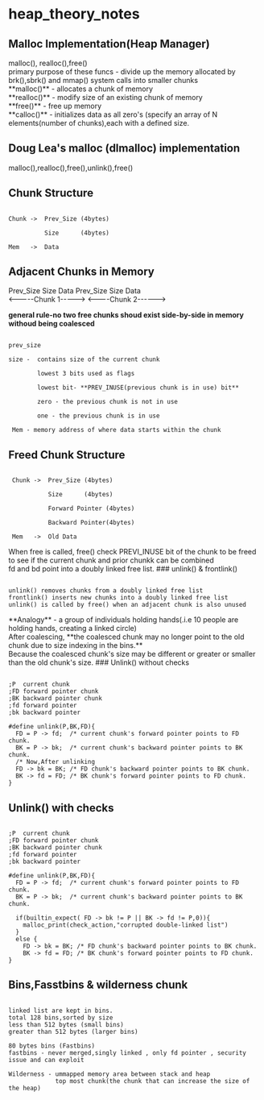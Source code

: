 # heap\_theory\_notes

## Malloc Implementation\(Heap Manager\)

 malloc\(\), realloc\(\),free\(\)  
 primary purpose of these funcs - divide up the memory allocated by brk\(\),sbrk\(\) and mmap\(\) system calls into smaller chunks  
 \*\*malloc\(\)\*\* - allocates a chunk of memory  
 \*\*realloc\(\)\*\* - modify size of an existing chunk of memory  
 \*\*free\(\)\*\* - free up memory  
 \*\*calloc\(\)\*\* - initializes data as all zero's \(specify an array of N elements\(number of chunks\),each with a defined size.

## Doug Lea's malloc \(dlmalloc\) implementation

malloc\(\),realloc\(\),free\(\),unlink\(\),free\(\)   


## Chunk Structure

```text

Chunk ->  Prev_Size (4bytes)  

          Size      (4bytes)  

Mem   ->  Data                

```

## Adjacent Chunks in Memory

Prev\_Size Size Data Prev\_Size Size Data   
 &lt;-----Chunk 1-----&gt; &lt;----Chunk 2------&gt;   


**general rule-no two free chunks shoud exist side-by-side in memory withoud being coalesced**   


```text

prev_size 

size -  contains size of the current chunk

        lowest 3 bits used as flags 
 
        lowest bit- **PREV_INUSE(previous chunk is in use) bit** 

        zero - the previous chunk is not in use 

        one - the previous chunk is in use 
 
 Mem - memory address of where data starts within the chunk 

```

## Freed Chunk Structure

```text

 Chunk ->  Prev_Size (4bytes)       

           Size      (4bytes)      

           Forward Pointer (4bytes) 

           Backward Pointer(4bytes) 

 Mem   ->  Old Data                 

```

 When free is called, free\(\) check PREVI\_INUSE bit of the chunk to be freed to see if the current chunk and prior chunkk can be combined  
 fd and bd point into a doubly linked free list. \#\#\# unlink\(\) & frontlink\(\)

```text

unlink() removes chunks from a doubly linked free list
frontlink() inserts new chunks into a doubly linked free list 
unlink() is called by free() when an adjacent chunk is also unused 
```

 \*\*Analogy\*\* - a group of individuals holding hands\(.i.e 10 people are holding hands, creating a linked circle\)  
 After coalescing, \*\*the coalesced chunk may no longer point to the old chunk due to size indexing in the bins.\*\*  
 Because the coalesced chunk's size may be different or greater or smaller than the old chunk's size. \#\#\# Unlink\(\) without checks

```text

;P  current chunk 
;FD forward pointer chunk 
;BK backward pointer chunk 
;fd forward pointer 
;bk backward pointer 

#define unlink(P,BK,FD){ 
  FD = P -> fd;  /* current chunk's forward pointer points to FD chunk.
  BK = P -> bk;  /* current chunk's backward pointer points to BK chunk. 
  /* Now,After unlinking
  FD -> bk = BK; /* FD chunk's backward pointer points to BK chunk. 
  BK -> fd = FD; /* BK chunk's forward pointer points to FD chunk. 
}
```

## Unlink\(\) with checks

```text

;P  current chunk 
;FD forward pointer chunk 
;BK backward pointer chunk 
;fd forward pointer 
;bk backward pointer 

#define unlink(P,BK,FD){ 
  FD = P -> fd;  /* current chunk's forward pointer points to FD chunk.
  BK = P -> bk;  /* current chunk's backward pointer points to BK chunk. 

  if(builtin_expect( FD -> bk != P || BK -> fd != P,0)){
    malloc_print(check_action,"corrupted double-linked list")
  } 
  else {
    FD -> bk = BK; /* FD chunk's backward pointer points to BK chunk. 
    BK -> fd = FD; /* BK chunk's forward pointer points to FD chunk. 
}
```

## Bins,Fasstbins & wilderness chunk

```text

linked list are kept in bins.
total 128 bins,sorted by size 
less than 512 bytes (small bins)
greater than 512 bytes (larger bins)

80 bytes bins (Fastbins)
fastbins - never merged,singly linked , only fd pointer , security issue and can exploit 

Wilderness - ummapped memory area between stack and heap 
             top most chunk(the chunk that can increase the size of the heap) 
```

